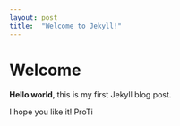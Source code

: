```yaml
---
layout: post
title:  "Welcome to Jekyll!"
---
```


# Welcome

**Hello world**, this is my first Jekyll blog post.

I hope you like it!
ProTi
